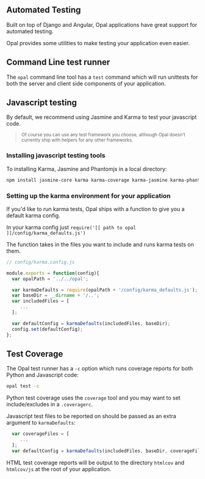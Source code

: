 ## Automated Testing

Built on top of Django and Angular, Opal applications have great support for automated testing.

Opal provides some utilities to make testing your application even easier.

## Command Line test runner

The `opal` command line tool has a `test` command which will run unittests for both the server and client
side components of your application.

## Javascript testing

By default, we recommend using Jasmine and Karma to test your javascript code.
<blockquote><small>
Of course you can use any test framework you choose, although Opal doesn't currently ship with helpers
for any other frameworks.
</small></blockquote>

### Installing javascript testing tools

To installing Karma, Jasmine and Phantomjs in a local directory:

```bash
npm install jasmine-core karma karma-coverage karma-jasmine karma-phantomjs-launcher
```

### Setting up the karma environment for your application

If you'd like to run karma tests, Opal ships with a function to give you a default karma config.

In your karma config just `require('[[ path to opal ]]/config/karma_defaults.js')`

The function takes in the files you want to include and runs karma tests on them.

```js
// config/karma.config.js

module.exports = function(config){
  var opalPath = '../../opal';

  var karmaDefaults = require(opalPath + '/config/karma_defaults.js');
  var baseDir = __dirname + '/..';
  var includedFiles = [
     ...
  ];

  var defaultConfig = karmaDefaults(includedFiles, baseDir);
  config.set(defaultConfig);
};
```

## Test Coverage

The Opal test runner has a `-c` option which runs coverage reports for both Python and Javascript code:

```bash
opal test -c
```

Python test coverage uses the `coverage` tool and you may want to set include/excludes in a `.coveragerc`.

Javascript test files to be reported on should be passed as an extra argument to `karmaDefaults`:

```js
  var coverageFiles = [
     ...
  ];
  var defaultConfig = karmaDefaults(includedFiles, baseDir, coverageFiles);
```

HTML test coverage reports will be output to the directory `htmlcov` and `htmlcov/js` at the root of your application.
